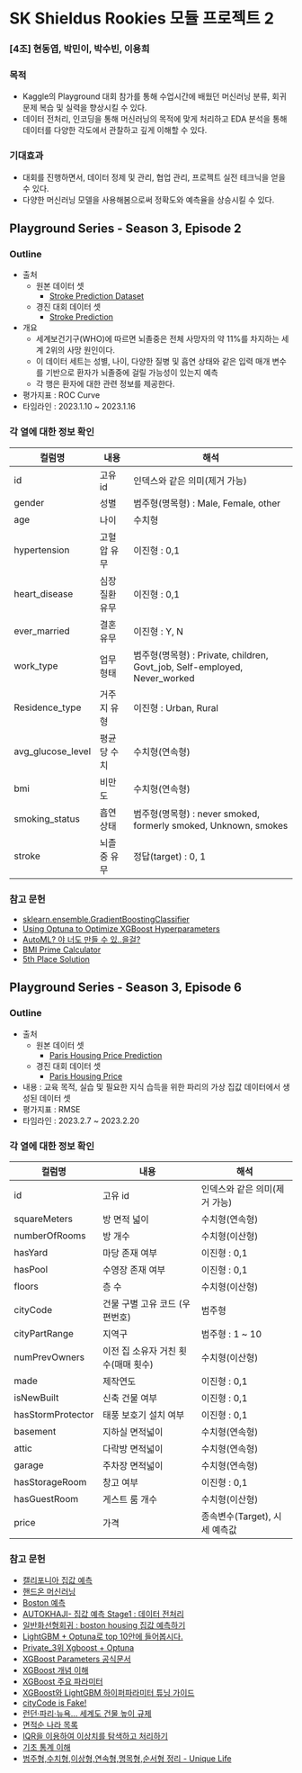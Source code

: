 # SK Shieldus Rookies 모듈 프로젝트 2  
### [4조] 현동엽, 박민이, 박수빈, 이용희

### 목적
- Kaggle의 Playground 대회 참가를 통해 수업시간에 배웠던 머신러닝 분류, 회귀 문제 복습 및 실력을 향상시킬 수 있다.
- 데이터 전처리, 인코딩을 통해 머신러닝의 목적에 맞게 처리하고 EDA 분석을 통해 데이터를 다양한 각도에서 관찰하고 깊게 이해할 수 있다.

### 기대효과 
- 대회를 진행하면서, 데이터 정제 및 관리, 협업 관리, 프로젝트 실전 테크닉을 얻을 수 있다.
- 다양한 머신러닝 모델을 사용해봄으로써 정확도와 예측율을 상승시킬 수 있다.

## Playground Series - Season 3, Episode 2
### Outline

- 출처
  - 원본 데이터 셋
    - [Stroke Prediction Dataset](https://www.kaggle.com/datasets/fedesoriano/stroke-prediction-dataset)
  - 경진 대회 데이터 셋
    - [Stroke Prediction](https://www.kaggle.com/competitions/playground-series-s3e6/overview)
- 개요
  - 세계보건기구(WHO)에 따르면 뇌졸중은 전체 사망자의 약 11%를 차지하는 세계 2위의 사망 원인이다.
  - 이 데이터 세트는 성별, 나이, 다양한 질병 및 흡연 상태와 같은 입력 매개 변수를 기반으로 환자가 뇌졸중에 걸릴 가능성이 있는지 예측
  - 각 행은 환자에 대한 관련 정보를 제공한다.
- 평가지표 : ROC Curve
- 타임라인 : 2023.1.10 ~ 2023.1.16
  
### 각 열에 대한 정보 확인

|컬럼명|내용|해석|
|------|---|---|
|id|고유 id|인덱스와 같은 의미(제거 가능)
|gender|성별|범주형(명목형) : Male, Female, other
|age|나이|수치형
|hypertension|고혈압 유무| 이진형 : 0,1
|heart_disease|심장질환 유무|이진형 : 0,1
|ever_married|결혼 유무|이진형 : Y, N
|work_type|업무형태|범주형(명목형) : Private, children, Govt_job, Self-employed, Never_worked
|Residence_type|거주지 유형|이진형 : Urban, Rural
|avg_glucose_level|평균 당 수치|수치형(연속형) 
|bmi|비만도|수치형(연속형)
|smoking_status|흡연상태|범주형(명목형) : never smoked, formerly smoked, Unknown, smokes
|stroke|뇌졸중 유무|정답(target) : 0, 1 

### 참고 문헌
- [sklearn.ensemble.GradientBoostingClassifier](https://scikit-learn.org/stable/modules/generated/sklearn.ensemble.GradientBoostingClassifier.html)
- [Using Optuna to Optimize XGBoost Hyperparameters](https://medium.com/optuna/using-optuna-to-optimize-xgboost-hyperparameters-63bfcdfd3407)
- [AutoML? 야 너도 만들 수 있..을걸?](https://velog.io/@lazy_learner/AutoML-%EC%95%BC-%EB%84%88%EB%8F%84-%EB%A7%8C%EB%93%A4-%EC%88%98-%EC%9E%88%EC%96%B4#hyperparameters-optimization)
- [BMI Prime Calculator](https://captaincalculator.com/health/weight/bmi-prime-calculator/)
- [5th Place Solution](https://www.kaggle.com/competitions/playground-series-s3e2/discussion/378780)


## Playground Series - Season 3, Episode 6
### Outline

- 출처
  - 원본 데이터 셋
    - [Paris Housing Price Prediction](https://www.kaggle.com/datasets/mssmartypants/paris-housing-price-prediction)
  - 경진 대회 데이터 셋
    - [Paris Housing Price](https://www.kaggle.com/competitions/playground-series-s3e6/overview) 
- 내용 : 교육 목적, 실습 및 필요한 지식 습득을 위한 파리의 가상 집값 데이터에서 생성된 데이터 셋
- 평가지표 : RMSE 
- 타임라인 : 2023.2.7 ~ 2023.2.20

### 각 열에 대한 정보 확인

|컬럼명|내용|해석|
|------|---|---|
|id|고유 id|인덱스와 같은 의미(제거 가능)
|squareMeters|방 면적 넓이|수치형(연속형)
|numberOfRooms|방 개수|수치형(이산형)
|hasYard|마당 존재 여부| 이진형 : 0,1
|hasPool|수영장 존재 여부|이진형 : 0,1
|floors|층 수|수치형(이산형)
|cityCode|건물 구별 고유 코드 (우편번호)|범주형
|cityPartRange|지역구|범주형 : 1 ~ 10 
|numPrevOwners|이전 집 소유자 거친 횟수(매매 횟수)|수치형(이산형)
|made|제작연도|이진형 : 0,1
|isNewBuilt|신축 건물 여부|이진형 : 0,1 
|hasStormProtector|태풍 보호기 설치 여부|이진형 : 0,1
|basement|지하실 면적넓이|수치형(연속형)
|attic|다락방 면적넓이|수치형(연속형)
|garage|주차장 면적넓이|수치형(연속형)
|hasStorageRoom|창고 여부|이진형 : 0,1
|hasGuestRoom|게스트 룸 개수|수치형(이산형)
|price|가격|종속변수(Target), 시세 예측값

### 참고 문헌
- [캘리포니아 집값 예측](https://didalsgur.tistory.com/entry/%EC%BA%98%EB%A6%AC%ED%8F%AC%EB%8B%88%EC%95%84-%EC%A3%BC%ED%83%9D-%EA%B0%80%EA%B2%A9-%EC%98%88%EC%B8%A1-Dataset-California-Housing-Prices-Kaggle)
- [핸드온 머신러닝](https://data-analysis-expertise.tistory.com/112)
- [Boston 예측](https://velog.io/@wltn39/보스턴-주택가격-예측)
- [AUTOKHAJI- 집값 예측 Stage1 : 데이터 전처리](https://dacon.io/codeshare/7477?dtype=recent)
- [일반화선형회귀 : boston housing 집값 예측하기](http://docs.iris.tools/manual/IRIS-Usecase/ml/ML_boston_housing.html)
- [LightGBM + Optuna로 top 10안에 들어봅시다.](https://dacon.io/en/codeshare/2876)
- [Private_3위 Xgboost + Optuna](https://dacon.io/en/competitions/official/235986/codeshare/6991)
- [XGBoost Parameters 공식문서](https://xgboost.readthedocs.io/en/stable/parameter.html)
- [XGBoost 개념 이해](https://wooono.tistory.com/97)
- [XGBoost 주요 파라미터](https://zzinnam.tistory.com/entry/XGboost-%EC%A3%BC%EC%9A%94-%ED%95%98%EC%9D%B4%ED%8D%BC%ED%8C%8C%EB%9D%BC%EB%AF%B8%ED%84%B0-with-%ED%8C%8C%EC%9D%B4%EC%8D%AC)
- [XGBoost와 LightGBM 하이퍼파라미터 튜닝 가이드](https://psystat.tistory.com/131)
- [cityCode is Fake!](https://www.kaggle.com/competitions/playground-series-s3e6/discussion/384676)
- [런던·파리·뉴욕… 세계도 건물 높이 규제](https://www.seouland.com/arti/society/society_general/1609.html)
- [면적순 나라 목록](https://ko.wikipedia.org/wiki/%EB%A9%B4%EC%A0%81%EC%88%9C_%EB%82%98%EB%9D%BC_%EB%AA%A9%EB%A1%9D)
- [IQR을 이용하여 이상치를 탐색하고 처리하기](https://hong-yp-ml-records.tistory.com/15)
- [기초 통계 이해](https://m.blog.naver.com/dairum_enc/221409597367)
- [범주형,수치형,이상형,연속형,명목형,순서형 정리 - Unique Life](https://horae.tistory.com/entry/%EB%B2%94%EC%A3%BC%ED%98%95%EC%88%98%EC%B9%98%ED%98%95%EC%9D%B4%EC%83%81%ED%98%95%EC%97%B0%EC%86%8D%ED%98%95%EB%AA%85%EB%AA%A9%ED%98%95%EC%88%9C%EC%84%9C%ED%98%95-%EC%A0%95%EB%A6%AC)
